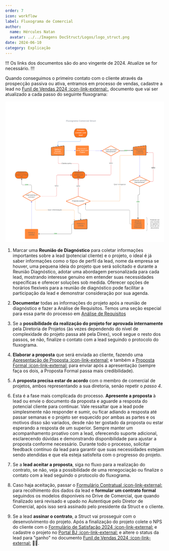 ```yaml
---
order: 7
icon: workflow
label: Fluxograma de Comercial
author:
  name: Hércules Natan
  avatar: ../../Imagens DocStruct/Logos/logo_struct.png
date: 2024-06-10
category: Explicação
---
```


!!!
Os links dos documentos são do ano vingente de 2024. Atualize se for necessário.
!!!

Quando conseguimos o primeiro contato com o cliente através da prospecção passiva ou ativa, entramos em processo de vendas, cadastre a lead no [Funil de Vendas 2024 :icon-link-external:](https://docs.google.com/spreadsheets/d/1HHpgYIiB0qQ2k35Pv-9W-GC8jiwOd697kily5IuM-kE/edit?usp=sharing), documento que vai ser atualizado a cada passo do seguinte fluxograma:

![Fluxograma da Diretoria Comercial](/organizacao-interna/assets/comercial/FluxogramaComercial.png)

1. Marcar uma **Reunião de Diagnóstico** para coletar informações importantes sobre a lead (potencial cliente) e o projeto, o ideal é já saber informações como o tipo de perfil da lead, nome da empresa se houver, uma pequena ideia do projeto que será solicitado e durante a Reunião Diagnóstico, adotar uma abordagem personalizada para cada lead, mostrando interesse genuíno em entender suas necessidades específicas e oferecer soluções sob medida. Oferecer opções de horários flexíveis para a reunião de diagnóstico pode facilitar a participação da lead e demonstrar consideração por sua agenda.

2. **Documentar** todas as informações do projeto após a reunião de diagnóstico e fazer a Análise de Requisitos. Temos uma seção especial para essa parte do processo em [Análise de Requisitos](/organizacao-interna/diretoria-comercial/analise-de-requisitos)

3. Se a **possibilidade da realização do projeto for aprovada internamente** pela Diretoria de Projetos (às vezes dependendo do nível de complexidade do projeto passa até pela Direx), você segue o resto dos passos, se não, finalize o contato com a lead seguindo o protocolo do fluxograma.

4. **Elaborar a proposta** que será enviada ao cliente, fazendo uma [Apresentação de Proposta :icon-link-external:](https://docs.google.com/presentation/d/1PxR4J9Y9HZlPmiHjc0Ix7YmKsNatAZd6BV7c8-CnuQE/edit?usp=drive_link) e também a [Proposta Formal :icon-link-external:](https://docs.google.com/document/d/1Tw6Og31aA3OihUYRDutb123idpA9EnkGQrCJOTjS4GM/edit?usp=drive_link) para enviar após a apresentação (sempre faça os dois, a Proposta Formal passa mais credibilidade).

5. A **proposta precisa estar de acordo** com o membro de comercial de projetos, ambos representando a sua diretoria, senão repetir o *passo 4*.

6. Esta é a fase mais complicada do processo. **Apresente a proposta** à lead ou envie o documento da proposta e aguarde a resposta do potencial cliente para continuar. Vale ressaltar que a lead pode simplesmente não responder e sumir, ou ficar adiando a resposta até passar semanas e o projeto ser esquecido por ambas as partes e os motivos disso são variados, desde não ter gostado da proposta ou estar esperando a resposta de um superior. Sempre manter um acompanhamento proativo com a lead, oferecendo suporte adicional, esclarecendo dúvidas e demonstrando disponibilidade para ajustar a proposta conforme necessário. Durante todo o processo, solicitar feedback contínuo da lead para garantir que suas necessidades estejam sendo atendidas e que ela esteja satisfeita com o progresso do projeto. 

7. Se a **lead aceitar a proposta**, siga no fluxo para a realização do contrato, se não, veja a possibilidade de uma renegociação ou finalize o contato com a lead seguindo o protocolo do fluxograma.

8. Caso haja aceitação, passar o [Formulário Contratual :icon-link-external:](https://docs.google.com/forms/d/e/1FAIpQLSeTFlVMHimgm47annll9fFmkf6DRwxq-HaVi2n3xMp0cslP6w/viewform?usp=sf_link) para recolhimento dos dados da lead e **formular um contrato formal** seguindos os modelos disponíveis no Drive de Comercial, que quando finalizado será revisado e upado no Autentique pelo Diretor de Comercial, após isso será assinado pelo presidente da Struct e o cliente.

9. Se a lead **assinar o contrato**, a Struct vai prosseguir com o desenvolvimento do projeto. Após a finalização do projeto colete o NPS do cliente com o [Formulário de Satisfação 2024 :icon-link-external:](https://forms.gle/dF89gvMus4pqnHk9A) e cadastre o projeto no [Portal BJ :icon-link-external:](https://portal.brasiljunior.org.br/) e altere o status da lead para "ganho" no documento [Funil de Vendas 2024 :icon-link-external:](https://docs.google.com/spreadsheets/d/1HHpgYIiB0qQ2k35Pv-9W-GC8jiwOd697kily5IuM-kE/edit?usp=sharing) 🎉🎉.
